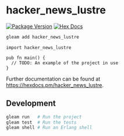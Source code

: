 # hacker_news_lustre

[![Package Version](https://img.shields.io/hexpm/v/hacker_news_lustre)](https://hex.pm/packages/hacker_news_lustre)
[![Hex Docs](https://img.shields.io/badge/hex-docs-ffaff3)](https://hexdocs.pm/hacker_news_lustre/)

```sh
gleam add hacker_news_lustre
```
```gleam
import hacker_news_lustre

pub fn main() {
  // TODO: An example of the project in use
}
```

Further documentation can be found at <https://hexdocs.pm/hacker_news_lustre>.

## Development

```sh
gleam run   # Run the project
gleam test  # Run the tests
gleam shell # Run an Erlang shell
```
